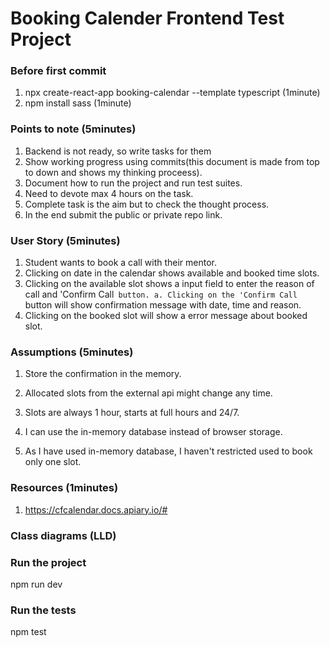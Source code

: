 # Booking Calender Frontend Test Project

### Before first commit
1. npx create-react-app booking-calendar --template typescript (1minute)
2. npm install sass (1minute)

### Points to note (5minutes)
1. Backend is not ready, so write tasks for them
2. Show working progress using commits(this document is made from top to down and shows my thinking proceess).
3. Document how to run the project and run test suites.
4. Need to devote max 4 hours on the task.
5. Complete task is the aim but to check the thought process.
6. In the end submit the public or private repo link.

### User Story (5minutes)
1. Student wants to book a call with their mentor.
2. Clicking on date in the calendar shows available and booked time slots.
3. Clicking on the available slot shows a input field to enter the reason of call and 'Confirm Call` button.
    a. Clicking on the 'Confirm Call` button will show confirmation message with date, time and reason.
4. Clicking on the booked slot will show a error message about booked slot.


### Assumptions (5minutes)
1. Store the confirmation in the memory.
2. Allocated slots from the external api might change any time.
3. Slots are always 1 hour, starts at full hours and 24/7.

4. I can use the in-memory database instead of browser storage.
5. As I have used in-memory database, I haven't restricted used to book only one slot.


### Resources (1minutes)
1. https://cfcalendar.docs.apiary.io/#

### Class diagrams (LLD)

### Run the project
npm run dev

### Run the tests
npm test


